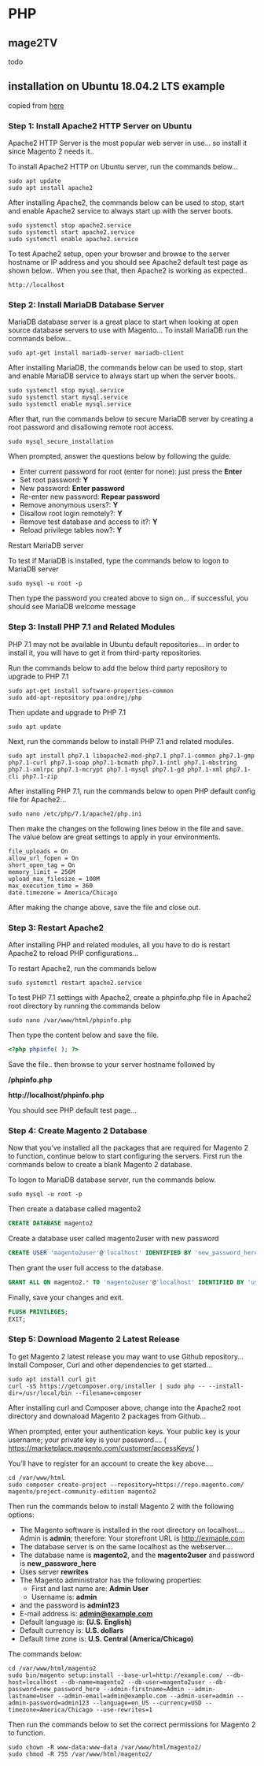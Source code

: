 # PHP

## mage2TV

todo

## installation on Ubuntu 18.04.2 LTS example

copied from [here](https://websiteforstudents.com/install-magento-2-using-composer-on-ubuntu-16-04-18-04-with-apache2-mariadb-and-php-7-1-support/)

### Step 1: Install Apache2 HTTP Server on Ubuntu

Apache2 HTTP Server is the most popular web server in use… so install it since Magento 2 needs it..

To install Apache2 HTTP on Ubuntu server, run the commands below…

```
sudo apt update
sudo apt install apache2
```

After installing Apache2, the commands below can be used to stop, start and enable Apache2 service to always start up with the server boots.

```
sudo systemctl stop apache2.service
sudo systemctl start apache2.service
sudo systemctl enable apache2.service
```

To test Apache2 setup, open your browser and browse to the server hostname or IP address and you should see Apache2 default test page as shown below.. When you see that, then Apache2 is working as expected..

```
http://localhost
```

### Step 2: Install MariaDB Database Server

MariaDB database server is a great place to start when looking at open source database servers to use with Magento… To install MariaDB run the commands below…

```
sudo apt-get install mariadb-server mariadb-client
```

After installing MariaDB, the commands below can be used to stop, start and enable MariaDB service to always start up when the server boots..

```
sudo systemctl stop mysql.service
sudo systemctl start mysql.service
sudo systemctl enable mysql.service
```

After that, run the commands below to secure MariaDB server by creating a root password and disallowing remote root access.

```
sudo mysql_secure_installation
```

When prompted, answer the questions below by following the guide.

+ Enter current password for root (enter for none): just press the **Enter**
+ Set root password: **Y**
+ New password: **Enter password**
+ Re-enter new password: **Repear password**
+ Remove anonymous users?: **Y**
+ Disallow root login remotely?: **Y**
+ Remove test database and access to it?: **Y**
+ Reload privilege tables now?: **Y**

Restart MariaDB server

To test if MariaDB is installed, type the commands below to logon to MariaDB server

```
sudo mysql -u root -p
```

Then type the password you created above to sign on… if successful, you should see MariaDB welcome message

### Step 3: Install PHP 7.1 and Related Modules

PHP 7.1 may not be available in Ubuntu default repositories… in order to install it, you will have to get it from third-party repositories.

Run the commands below to add the below third party repository to upgrade to PHP 7.1

```
sudo apt-get install software-properties-common
sudo add-apt-repository ppa:ondrej/php
```

Then update and upgrade to PHP 7.1

```
sudo apt update
```

Next, run the commands below to install PHP 7.1 and related modules.

```
sudo apt install php7.1 libapache2-mod-php7.1 php7.1-common php7.1-gmp php7.1-curl php7.1-soap php7.1-bcmath php7.1-intl php7.1-mbstring php7.1-xmlrpc php7.1-mcrypt php7.1-mysql php7.1-gd php7.1-xml php7.1-cli php7.1-zip
```

After installing PHP 7.1, run the commands below to open PHP default config file for Apache2…

```
sudo nano /etc/php/7.1/apache2/php.ini
```

Then make the changes on the following lines below in the file and save. The value below are great settings to apply in your environments.

```
file_uploads = On
allow_url_fopen = On
short_open_tag = On
memory_limit = 256M
upload_max_filesize = 100M
max_execution_time = 360
date.timezone = America/Chicago
```

After making the change above, save the file and close out.

### Step 3: Restart Apache2

After installing PHP and related modules, all you have to do is restart Apache2 to reload PHP configurations…

To restart Apache2, run the commands below

```
sudo systemctl restart apache2.service
```

To test PHP 7.1 settings with Apache2, create a phpinfo.php file in Apache2 root directory by running the commands below

```
sudo nano /var/www/html/phpinfo.php
```

Then type the content below and save the file.

```php
<?php phpinfo( ); ?>
```

Save the file.. then browse to your server hostname followed by 

**/phpinfo.php**

**http://localhost/phpinfo.php**

You should see PHP default test page…

### Step 4: Create Magento 2 Database

Now that you’ve installed all the packages that are required for Magento 2 to function, continue below to start configuring the servers. First run the commands below to create a blank Magento 2 database.

To logon to MariaDB database server, run the commands below.

```
sudo mysql -u root -p
```

Then create a database called magento2

```sql
CREATE DATABASE magento2
```

Create a database user called magento2user with new password

```sql
CREATE USER 'magento2user'@'localhost' IDENTIFIED BY 'new_password_here';
```

Then grant the user full access to the database.

```sql
GRANT ALL ON magento2.* TO 'magento2user'@'localhost' IDENTIFIED BY 'user_password_here' WITH GRANT OPTION;
```

Finally, save your changes and exit.

```sql
FLUSH PRIVILEGES;
EXIT;
```

### Step 5: Download Magento 2 Latest Release

To get Magento 2 latest release you may want to use Github repository… Install Composer, Curl and other dependencies to get started…

```
sudo apt install curl git
curl -sS https://getcomposer.org/installer | sudo php -- --install-dir=/usr/local/bin --filename=composer
```

After installing curl and Composer above, change into the Apache2 root directory and downaload Magento 2 packages from Github…

When prompted, enter your authentication keys. Your public key is your username; your private key is your password….  ( https://marketplace.magento.com/customer/accessKeys/ )

You’ll have to register for an account to create the key above….

```
cd /var/www/html
sudo composer create-project --repository=https://repo.magento.com/ magento/project-community-edition magento2
```

Then run the commands below to install Magento 2 with the following options:

+ The Magento software is installed in the root directory on localhost…. Admin is **admin**;  therefore: Your storefront URL is http://exmaple.com
+ The database server is on the same localhost as the webserver….
+ The database name is **magento2**, and the **magento2user** and password is **new_passwore_here**
+ Uses server **rewrites**
+ The Magento administrator has the following properties:
  + First and last name are: **Admin User**
  + Username is: **admin**
+ and the password is **admin123**
+ E-mail address is: **admin@example.com**
+ Default language is: **(U.S. English)**
+ Default currency is: **U.S. dollars**
+ Default time zone is: **U.S. Central (America/Chicago)**

The commands below:

```
cd /var/www/html/magento2
sudo bin/magento setup:install --base-url=http://example.com/ --db-host=localhost --db-name=magento2 --db-user=magento2user --db-password=new_password_here --admin-firstname=Admin --admin-lastname=User --admin-email=admin@example.com --admin-user=admin --admin-password=admin123 --language=en_US --currency=USD --timezone=America/Chicago --use-rewrites=1
```

Then run the commands below to set the correct permissions for Magento 2 to function.

```
sudo chown -R www-data:www-data /var/www/html/magento2/
sudo chmod -R 755 /var/www/html/magento2/
```

### 